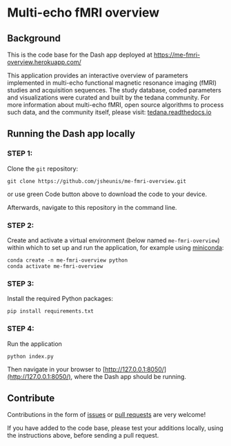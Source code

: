 # Multi-echo fMRI overview

## Background
This is the code base for the Dash app deployed at https://me-fmri-overview.herokuapp.com/

This application provides an interactive overview of parameters implemented in multi-echo functional magnetic resonance imaging (fMRI) studies and acquisition sequences. The study database, coded parameters and visualizations were curated and built by the tedana community. For more information about multi-echo fMRI, open source algorithms to process such data, and the community itself, please visit: [tedana.readthedocs.io](https://tedana.readthedocs.io/)

## Running the Dash app locally

### STEP 1:

Clone the `git` repository:

```
git clone https://github.com/jsheunis/me-fmri-overview.git
```
or use green Code button above to download the code to your device.

Afterwards, navigate to this repository in the command line.

### STEP 2:

Create and activate a virtual environment (below named `me-fmri-overview`) within which to set up and run the application, for example using [miniconda](https://docs.conda.io/en/latest/miniconda.html):

```
conda create -n me-fmri-overview python
conda activate me-fmri-overview
```

### STEP 3:

Install the required Python packages:
```
pip install requirements.txt
```

### STEP 4:

Run the application
```
python index.py
```

Then navigate in your browser to [http://127.0.0.1:8050/](http://127.0.0.1:8050/), where the Dash app should be running.


## Contribute

Contributions in the form of [issues](https://github.com/jsheunis/me-fmri-overview/issues) or [pull requests](https://github.com/jsheunis/me-fmri-overview/pulls) are very welcome!

If you have added to the code base, please test your additions locally, using the instructions above, before sending a pull request.
